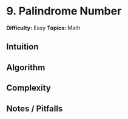 # 9. Palindrome Number

**Difficulty:** Easy
**Topics:** Math

## Intuition

## Algorithm

## Complexity

## Notes / Pitfalls
